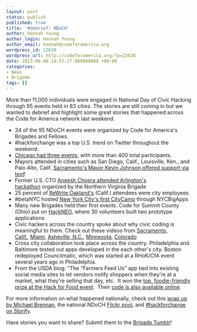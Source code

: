 ```yaml
---
layout: post
status: publish
published: true
title: '#debrief: NDoCH'
author: Hannah Young
author_login: Hannah Young
author_email: hannah@codeforamerica.org
wordpress_id: 22630
wordpress_url: http://codeforamerica.org/?p=22630
date: 2013-06-06 14:57:27.000000000 +00:00
categories:
- News
- Brigade
tags: []
---
```

More than 11,000 individuals were engaged in National Day of Civic Hacking through 95 events held in 83 cities. The stories are still coming in but we wanted to debrief and highlight some great stories that happened across the Code for America network last weekend.
<ul>
	<li>34 of the 95 NDoCH events were organized by Code for America's Brigades and Fellows.</li>
	<li>#hackforchange was a top U.S. trend on Twitter throughout the weekend.</li>
	<li><a href="http://www.smartchicagocollaborative.org/moving-forward-after-national-day-of-civic-hacking/">Chicago had three events</a>, with more than 400 total participants.</li>
	<li>Mayors attended in cities such as San Diego, Calif., Louisville, Ken., and Palo Alto, Calif. <a href="http://codeforamerica.tumblr.com/image/51903693232">Sacramento's Mayor Kevin Johnson offered support via text</a>!</li>
	<li>Former U.S. CTO <a href="https://twitter.com/aneeshchopra/status/340857505112543232/photo/1">Aneesh Chopra attended Arlington's hackathon</a> organized by the Northern Virginia Brigade</li>
	<li>25 percent of <a href="https://twitter.com/search?q=%23ReWriteOak&amp;src=hash">ReWrite Oakland's</a> (Calif.) attendees were city employees</li>
	<li>#betaNYC hosted <a href="http://codeforamerica.org/2013/06/03/national-day-of-civic-hacking-report-back-from-nyc/">New York City's first CityCamp</a> through NYCBigApps</li>
	<li>Many new Brigades held their first events. Code for Summit County (Ohio) put on <a href="http://codeforsummitcounty.org/blog/2013/06/03/hackneo-success.html">HackNEO</a>, where 30 volunteers built two prototype applications</li>
	<li>Civic hackers across the country spoke about why civic coding is meaningful to them. Check out these videos from <a href="http://codeforamerica.tumblr.com/post/52243453192/code-for-sacramento-how-civic-hacking-helps-our">Sacramento, Calif.</a>, <a href="http://codeforamerica.tumblr.com/post/52243474905/miami-florida-had-its-very-first-civic-hackathon">Miami</a>, <a href="https://docs.google.com/a/codeforamerica.org/file/d/0B7VEtIh4x2-_Uy02bUpxSmFBaEU/edit">Asheville, N.C.</a>, <a href="http://www.youtube.com/playlist?list=PL0-61-ggYy1ql-46pKOIAAkUq5x6slZoB">Minnesota</a>, <a href="http://codeforamerica.tumblr.com/post/52057229767/frank-webber-a-hack4colorado-participant-tells-us">Colorado</a></li>
	<li>Cross city collaboration took place across the country. Philadelphia and Baltimore tested out apps developed in the each other's city. Boston redeployed Councilmatic, which was started at a RHoK/CfA event several years ago in Philadelphia.</li>
	<li>From the USDA blog: "The “Farmers Feed Us” app tied into existing social media sites to let vendors notify shoppers when they’re at a market, what they’re selling that day, etc.  It won the <a href="http://daveizm.tumblr.com/image/51925910227">top, foodie-friendly prize at the Hack for Food event</a>.  Their <a href="https://github.com/aaronkai/farmers_market">code is also available online</a>.</li>
</ul>
For more information on what happened nationally, check out this <a href="http://hackforchange.org/blog/hackforchange-recap-white-house-showcase-event">wrap up by Michael Brennan</a>, the national NDoCH <a href="http://www.flickr.com/groups/hackforchange">Flickr pool</a>, and <a href="https://storify.com/search?q=hackforchange">#hackforchange on Storify</a>.

Have stories you want to share? Submit them to the <a href="http://codeforamerica.tumblr.com/">Brigade Tumblr</a>!

&nbsp;

&nbsp;
